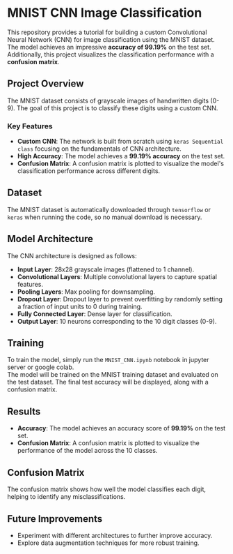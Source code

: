 # MNIST CNN Image Classification

This repository provides a tutorial for building a custom Convolutional Neural Network (CNN) for image classification using the MNIST dataset. The model achieves an impressive **accuracy of 99.19%** on the test set. Additionally, this project visualizes the classification performance with a **confusion matrix**.

## Project Overview

The MNIST dataset consists of grayscale images of handwritten digits (0-9). The goal of this project is to classify these digits using a custom CNN.

### Key Features
- **Custom CNN**: The network is built from scratch using `keras Sequential class` focusing on the fundamentals of CNN architecture.
- **High Accuracy**: The model achieves a **99.19% accuracy** on the test set.
- **Confusion Matrix**: A confusion matrix is plotted to visualize the model's classification performance across different digits.

## Dataset

The MNIST dataset is automatically downloaded through `tensorflow` or `keras` when running the code, so no manual download is necessary.

## Model Architecture

The CNN architecture is designed as follows:

- **Input Layer**: 28x28 grayscale images (flattened to 1 channel).
- **Convolutional Layers**: Multiple convolutional layers to capture spatial features.
- **Pooling Layers**: Max pooling for downsampling.
- **Dropout Layer**: Dropout layer to prevent overfitting by randomly setting a fraction of input units to 0 during training.
- **Fully Connected Layer**: Dense layer for classification.
- **Output Layer**: 10 neurons corresponding to the 10 digit classes (0-9).

## Training

To train the model, simply run the `MNIST_CNN.ipynb` notebook in jupyter server or google colab.\
The model will be trained on the MNIST training dataset and evaluated on the test dataset. The final test accuracy will be displayed, along with a confusion matrix.

## Results

- **Accuracy**: The model achieves an accuracy score of **99.19%** on the test set.
- **Confusion Matrix**: A confusion matrix is plotted to visualize the performance of the model across the 10 classes.

## Confusion Matrix

The confusion matrix shows how well the model classifies each digit, helping to identify any misclassifications.

## Future Improvements

- Experiment with different architectures to further improve accuracy.
- Explore data augmentation techniques for more robust training.
